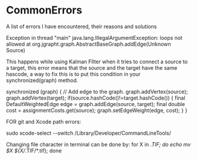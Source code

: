 # CommonErrors
A list of errors I have encountered, their reasons and solutions

Exception in thread "main" java.lang.IllegalArgumentException: loops not allowed
at org.jgrapht.graph.AbstractBaseGraph.addEdge(Unknown Source)

This happens while using Kalman FIlter when it tries to connect a source to a target, this error means that the source and the target have the same hascode, a way to fix this is to put this condition in your synchronized(graph) method.

synchronized (graph) {
// Add edge to the graph.
graph.addVertex(source);
graph.addVertex(target);
if(source.hashCode()!=target.hashCode()) {
final DefaultWeightedEdge edge = graph.addEdge(source, target);
final double cost = assignmentCosts.get(source);
graph.setEdgeWeight(edge, cost);
}
}

FOR git and Xcode path errors:

sudo xcode-select --switch /Library/Developer/CommandLineTools/



Changing file character in terminal can be done by:
for X in *.TIF; do echo mv $X ${X/*.TIF/*.tif}; done
